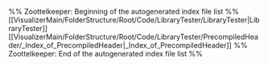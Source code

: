 %% Zoottelkeeper: Beginning of the autogenerated index file list  %%
 [[VisualizerMain/FolderStructure/Root/Code/LibraryTester/LibraryTester|LibraryTester]]
 [[VisualizerMain/FolderStructure/Root/Code/LibraryTester/PrecompiledHeader/_Index_of_PrecompiledHeader|_Index_of_PrecompiledHeader]]
%% Zoottelkeeper: End of the autogenerated index file list  %%
